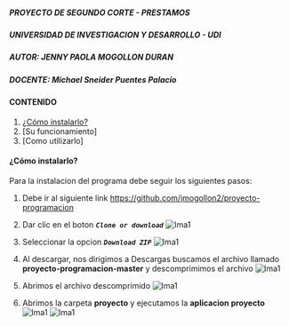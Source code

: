 ##### PROYECTO DE SEGUNDO CORTE - PRESTAMOS
##### UNIVERSIDAD DE INVESTIGACION Y DESARROLLO - UDI
##### AUTOR: JENNY PAOLA MOGOLLON DURAN
##### DOCENTE: Michael Sneider Puentes Palacio 

#### CONTENIDO
1. [¿Cómo instalarlo?](#cómo-instalarlo)
2. [Su funcionamiento]
3. [Como utilizarlo]

#### ¿Cómo instalarlo?

Para la instalacion del programa debe seguir los siguientes pasos:
1. Debe ir al siguiente link
    https://github.com/jmogollon2/proyecto-programacion
2. Dar clic en el boton ***`Clone or download`***
   ![Ima1](https://user-images.githubusercontent.com/62104658/81888897-e981f600-9567-11ea-8af5-3c834e1ebc39.jpg)
   
3. Seleccionar la opcion ***`Download ZIP`*** 
   ![Ima1](https://user-images.githubusercontent.com/62104658/81888901-eb4bb980-9567-11ea-944a-fc4f60c52af2.jpg)

4. Al descargar, nos dirigimos a Descargas buscamos el archivo llamado **proyecto-programacion-master** y descomprimimos el archivo
   ![Ima1](https://user-images.githubusercontent.com/62104658/81888906-edae1380-9567-11ea-9454-65833f1cd3a7.jpg)
   
5. Abrimos el archivo descomprimido 
   ![Ima1](https://user-images.githubusercontent.com/62104658/81888912-f0106d80-9567-11ea-8144-a4eae3098649.jpg)
   
6. Abrimos la carpeta **proyecto** y ejecutamos la **aplicacion proyecto**
   ![Ima1](https://user-images.githubusercontent.com/62104658/81888918-f1da3100-9567-11ea-9aca-5f8d84e50189.jpg)  ![Ima1](https://user-images.githubusercontent.com/62104658/81888925-f3a3f480-9567-11ea-8de8-77c270ebcba5.jpg)

